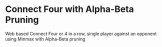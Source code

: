 # Connect Four with Alpha-Beta Pruning 

 Web based Connect Four or 4 in a row, single player against an opponent using Minmax with Alpha-Beta pruning

